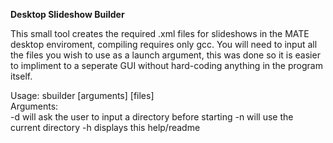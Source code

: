 **Desktop Slideshow Builder**

This small tool creates the required .xml files for slideshows in the MATE desktop enviroment, compiling requires only gcc. You will need to input all the files you wish to use as a launch argument, this was done so it is easier to impliment to a seperate GUI without hard-coding anything in the program itself.  

Usage: sbuilder [arguments] [files]  
Arguments:  
-d will ask the user to input a directory before starting
-n will use the current directory 
-h displays this help/readme
  